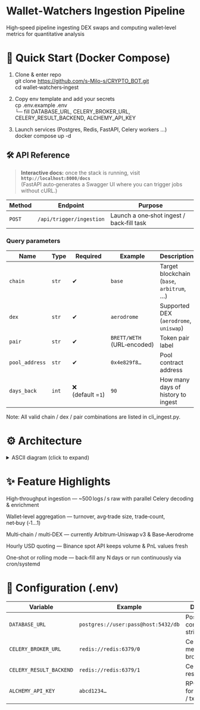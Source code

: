 # Wallet‑Watchers Ingestion Pipeline
High‑speed pipeline ingesting DEX swaps and computing wallet‑level metrics for quantitative analysis

# 🚀 Quick Start (Docker Compose)

1. Clone & enter repo <br>
git clone https://github.com/s-Milo-s/CRYPTO_BOT.git <br>
cd wallet‑watchers‑ingest 

2. Copy env template and add your secrets <br>
cp .env.example .env <br>
  └─ fill DATABASE_URL, CELERY_BROKER_URL, CELERY_RESULT_BACKEND, ALCHEMY_API_KEY

3. Launch services (Postgres, Redis, FastAPI, Celery workers …) <br>
docker compose up -d

## 🛠️ API Reference

> **Interactive docs:** once the stack is running, visit **`http://localhost:8000/docs`**  
> (FastAPI auto‑generates a Swagger UI where you can trigger jobs without cURL.)

| Method | Endpoint | Purpose |
|--------|----------|---------|
| `POST` | `/api/trigger/ingestion` | Launch a one‑shot ingest / back‑fill task |

### Query parameters

| Name | Type | Required | Example | Description |
|------|------|----------|---------|-------------|
| `chain` | `str` | ✔ | `base` | Target blockchain (`base`, `arbitrum`, …) |
| `dex` | `str` | ✔ | `aerodrome` | Supported DEX (`aerodrome`, `uniswap`) |
| `pair` | `str` | ✔ | `BRETT/WETH` (URL‑encoded) | Token pair label |
| `pool_address` | `str` | ✔ | `0x4e829f8…` | Pool contract address |
| `days_back` | `int` | ❌ (default =`1`) | `90` | How many days of history to ingest |

Note: All valid chain / dex / pair combinations are listed in cli_ingest.py.

# ⚙️ Architecture
<details>
<summary>ASCII diagram (click to expand)</summary>

```text
                                              +-----------------+
                                              |   Alchemy Node  |
                                              +-----------------+
                                                    ^     |
                                                    |     |  eth_getLogs
                               refresh quote prices |     |
+-----------------+                                 |     |
|   Binance API   |---------------------------------+     |
+-----------------+                                       |
                                                          |  eth_getTransactionByHash
                                                          |
                   +---------------------------+          |
                   |  FastAPI (CLI launcher)   |          |
                   +---------------------------+          |
                               |                          |
                               v                          |
            +-----------------------------------+         |
            |   Find pool & start‑for‑loop      |          |
            +-----------------------------------+          |
                               |                           |
                               v                           |
            +-----------------------------------+<---------+
            | Log‑fetch / Block‑time cache      |
            +-----------------------------------+
                         |            |\
     fan‑out to decoders |            | \  (parallel Celery workflow)
                         v            v  \
        +--------------------+  +--------------------+  +--------------------+
        |   Celery Decoder   |  |   Celery Decoder   |  |   Celery Decoder   |
        +--------------------+  +--------------------+  +--------------------+
                |                     |                       |
                v                     v                       v
        +--------------------+  +--------------------+  +--------------------+
        | Celery Enrichment  |  | Celery Enrichment  |  | Celery Enrichment  |
        +--------------------+  +--------------------+  +--------------------+
                \______________   _________|___________   __________________/
                               \ /                     \ /
                                v                       v
                      +---------------------------------------+
                      |     Aggregator  ➜  upsert swaps       |
                      +---------------------------------------+
                                        |
                                        v
                              +---------------------+
                              |   Postgres DB       |
                              +---------------------+
                                        ^
                                        |
                              +---------------------+
                              |   Express Server    |
                              +---------------------+
                                        ^
                                        |
                              +---------------------+
                              | React/Vite Frontend |
                              +---------------------+
```

</details>

# ✨ Feature Highlights
High‑throughput ingestion — ~500 logs / s raw with parallel Celery decoding & enrichment

Wallet‑level aggregation — turnover, avg‑trade size, trade‑count, net‑buy (‑1…1)

Multi‑chain / multi‑DEX — currently Arbitrum‑Uniswap v3 & Base‑Aerodrome

Hourly USD quoting — Binance spot API keeps volume & PnL values fresh

One‑shot or rolling mode — back‑fill any N days or run continuously via cron/systemd

# 🔑 Configuration (.env)

| Variable                | Example                             | Description                                |
| ----------------------- | ----------------------------------- | ------------------------------------------ |
| `DATABASE_URL`          | `postgres://user:pass@host:5432/db` | Postgres connection string                 |
| `CELERY_BROKER_URL`     | `redis://redis:6379/0`              | Celery message broker                      |
| `CELERY_RESULT_BACKEND` | `redis://redis:6379/1`              | Celery task results                        |
| `ALCHEMY_API_KEY`       | `abcd1234…`                         | RPC access for `eth_getLogs` / tx look‑ups |


